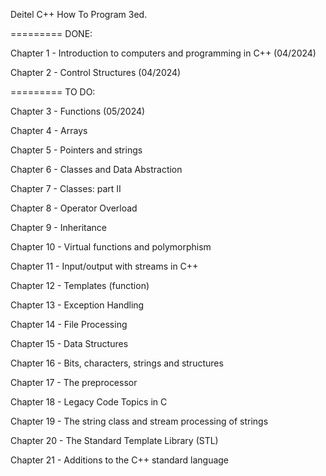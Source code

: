Deitel C++ How To Program 3ed.


========= DONE: 

Chapter 1 - Introduction to computers and programming in C++ (04/2024)

Chapter 2 - Control Structures (04/2024)

========= TO DO:

Chapter 3 - Functions (05/2024)

Chapter 4 - Arrays

Chapter 5 - Pointers and strings 

Chapter 6 - Classes and Data Abstraction

Chapter 7 - Classes: part II

Chapter 8 - Operator Overload

Chapter 9 - Inheritance

Chapter 10 - Virtual functions and polymorphism

Chapter 11 - Input/output with streams in C++

Chapter 12 - Templates (function)

Chapter 13 - Exception Handling

Chapter 14 - File Processing

Chapter 15 - Data Structures

Chapter 16 - Bits, characters, strings and structures

Chapter 17 - The preprocessor

Chapter 18 - Legacy Code Topics in C

Chapter 19 - The string class and stream processing of strings

Chapter 20 - The Standard Template Library (STL)

Chapter 21 - Additions to the C++ standard language

